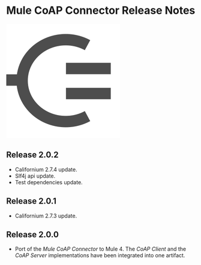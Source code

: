 # Mule CoAP Connector Release Notes
![Mule-Coap logo](icon/icon.svg)

## Release 2.0.2

* Californium 2.7.4 update.
* Slf4j api update.
* Test dependencies update.

## Release 2.0.1

* Californium 2.7.3 update.

## Release 2.0.0

* Port of the _Mule CoAP Connector_ to Mule 4.
The _CoAP Client_ and the _CoAP Server_ implementations have been integrated into one artifact.